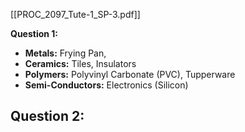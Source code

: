 [[PROC_2097_Tute-1_SP-3.pdf]]

**Question 1:**
- **Metals:** Frying Pan, 
- **Ceramics:** Tiles, Insulators
- **Polymers:** Polyvinyl Carbonate (PVC), Tupperware
- **Semi-Conductors:** Electronics (Silicon)

**Question 2:**
- 